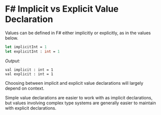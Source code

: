 # F# Implicit vs Explicit Value Declaration

Values can be defined in F# either implicitly or explicitly, as in the values below.

```fsharp
let implicitInt = 1
let explicitInt : int = 1
```

*Output:*
```console
val implicit : int = 1
val explicit : int = 1
```


Choosing between implicit and explicit value declarations will largely depend on context.  

Simple value declarations are easier to work with as implicit declarations, but values involving complex type systems are generally easier to maintain with explicit declarations.  


